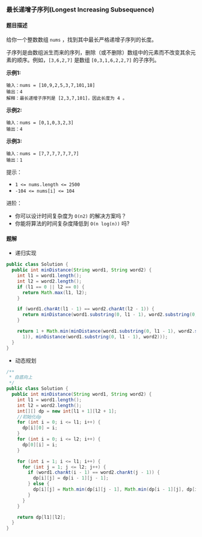 ### 最长递增子序列(Longest Increasing Subsequence)

#### 题目描述

给你一个整数数组 `nums` ，找到其中最长严格递增子序列的长度。

子序列是由数组派生而来的序列，删除（或不删除）数组中的元素而不改变其余元素的顺序。例如，`[3,6,2,7]` 是数组 `[0,3,1,6,2,2,7]` 的子序列。

**示例1:**

```
输入：nums = [10,9,2,5,3,7,101,18]
输出：4
解释：最长递增子序列是 [2,3,7,101]，因此长度为 4 。
```

**示例2:**

```
输入：nums = [0,1,0,3,2,3]
输出：4
```

**示例3:**

```
输入：nums = [7,7,7,7,7,7,7]
输出：1
```

提示：

- `1 <= nums.length <= 2500`
- `-104 <= nums[i] <= 104`

进阶：

- 你可以设计时间复杂度为 `O(n2)` 的解决方案吗？
- 你能将算法的时间复杂度降低到 `O(n log(n))` 吗?

#### 题解

- 递归实现

```java
public class Solution {
  public int minDistance(String word1, String word2) {
    int l1 = word1.length();
    int l2 = word2.length();
    if (l1 == 0 || l2 == 0) {
      return Math.max(l1, l2);
    }

    if (word1.charAt(l1 - 1) == word2.charAt(l2 - 1)) {
      return minDistance(word1.substring(0, l1 - 1), word2.substring(0, l2 - 1));
    }

    return 1 + Math.min(minDistance(word1.substring(0, l1 - 1), word2.substring(0, l2 - 1)), Math.min(minDistance(word1, word2.substring(0, l2 -
      1)), minDistance(word1.substring(0, l1 - 1), word2)));
  }
}
```

- 动态规划

```java
/**
 * 自底向上
 */
public class Solution {
  public int minDistance(String word1, String word2) {
    int l1 = word1.length();
    int l2 = word2.length();
    int[][] dp = new int[l1 + 1][l2 + 1];
    //初始化dp
    for (int i = 0; i <= l1; i++) {
      dp[i][0] = i;
    }
    for (int i = 0; i <= l2; i++) {
      dp[0][i] = i;
    }

    for (int i = 1; i <= l1; i++) {
      for (int j = 1; j <= l2; j++) {
        if (word1.charAt(i - 1) == word2.charAt(j - 1)) {
          dp[i][j] = dp[i - 1][j - 1];
        } else {
          dp[i][j] = Math.min(dp[i][j - 1], Math.min(dp[i - 1][j], dp[i - 1][j - 1])) + 1;
        }
      }
    }

    return dp[l1][l2];
  }
}
```
